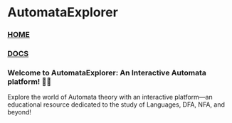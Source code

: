 # AutomataExplorer

### [HOME](-home)
### [DOCS](-docs)

### Welcome to AutomataExplorer: An Interactive Automata platform! 🤖🌐

Explore the world of Automata theory with an interactive platform—an educational resource dedicated to the study of Languages, DFA, NFA, and beyond!
